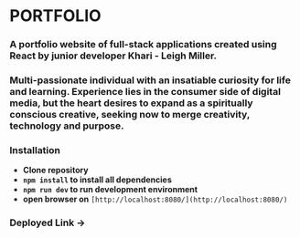 # PORTFOLIO

### A portfolio website of full-stack applications created using React by junior developer Khari - Leigh Miller.

### Multi-passionate individual with an insatiable curiosity for life and learning. Experience lies in the consumer side of digital media, but the heart desires to expand as a spiritually conscious creative, seeking now to merge creativity, technology and purpose.

### Installation

- **Clone repository**
- **`npm install` to install all dependencies**
- **`npm run dev` to run development environment**
- **open browser on** `[http://localhost:8080/](http://localhost:8080/)`

### Deployed Link →